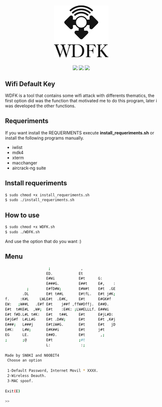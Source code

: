 <h1 align="center">
  <br>
  <a href="https://github.com/n0obit4/wdfk"><img src="logo.png" alt="WDFK Logo" border="0" width="180"></a>
</h1>

<p align="center">
  <a href="https://github.com/n0obit4/WDFK/releases/tag/v1.1"><img src="https://img.shields.io/badge/Release-v1.1-Red.svg"></a>
  <img src="https://img.shields.io/badge/License-GPL%20v3.0-brightyellow.svg">
  <img src="https://img.shields.io/badge/Platform-Linux-yellow.svg">
</p>

## Wifi Default Key

WDFK is a tool that contains some wifi attack with differents thematics, the first option did was the function that motivated me to do this program, later i was developed the other functions.

## Requeriments

If you want install the REQUERIMENTS execute **install_requeriments.sh** or install the following programs manually.
 
  - iwlist
  - mdk4
  - xterm
  - macchanger
  - aircrack-ng suite

## Install requeriments

```bash
$ sudo chmod +x install_requeriments.sh
$ sudo ./install_requeriments.sh
```

## How to use

```bash
$ sudo chmod +x WDFK.sh
$ sudo ./WDFK.sh
```
And use the option that do you want :)

## Menu

```bash
                    ;              ,                                    
                   ED.            Et                                   
                   E#Wi           E#t      G:                          
                   E###G.         E##t     E#,    :                    
          ;        E#fD#W;        E#W#t    E#t  .GE           
        .DL        E#t t##L       E#tfL.   E#t j#K;         
f.     :K#L     LWLE#t  .E#K,     E#t      E#GK#f   
EW:   ;W##L   .E#f E#t    j##f ,ffW#Dffj.  E##D.    
E#t  t#KE#L  ,W#;  E#t    :E#K: ;LW#ELLLf. E##Wi    
E#t f#D.L#L t#K:   E#t   t##L     E#t      E#jL#D:  
E#jG#f  L#LL#G     E#t .D#W;      E#t      E#t ,K#j 
E###;   L###j      E#tiW#G.       E#t      E#t   jD 
E#K:    L#W;       E#K##i         E#t      j#t      
EG      LE.        E##D.          E#t       ,;      
;       ;@         E#t            ;#t               
                   L:              :;                                  
                                                    
Made by SN0KI and N0OBIT4
 Choose an option

 1-Default Password, Internet Movil * XXXX.
 2-Wireless Deauth.
 3-MAC spoof.

Exit(E)

>> 
```
